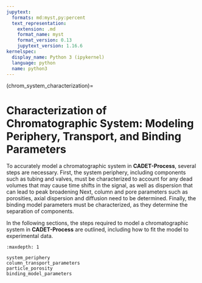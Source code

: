 ```yaml
---
jupytext:
  formats: md:myst,py:percent
  text_representation:
    extension: .md
    format_name: myst
    format_version: 0.13
    jupytext_version: 1.16.6
kernelspec:
  display_name: Python 3 (ipykernel)
  language: python
  name: python3
---
```


(chrom_system_characterization)=
# Characterization of Chromatographic System: Modeling Periphery, Transport, and Binding Parameters

To accurately model a chromatographic system in **CADET-Process**, several steps are necessary.
First, the system periphery, including components such as tubing and valves, must be characterized to account for any dead volumes that may cause time shifts in the signal, as well as dispersion that can lead to peak broadening
Next, column and pore parameters such as porosities, axial dispersion and diffusion need to be determined.
Finally, the binding model parameters must be characterized, as they determine the separation of components.

In the following sections, the steps required to model a chromatographic system in **CADET-Process** are outlined, including how to fit the model to experimental data.

```{toctree}
:maxdepth: 1

system_periphery
column_transport_parameters
particle_porosity
binding_model_parameters
```
